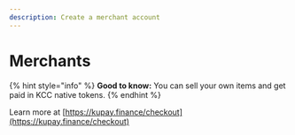 ```yaml
---
description: Create a merchant account
---
```


# Merchants

{% hint style="info" %}
**Good to know:** You can sell your own items and get paid in KCC native tokens.
{% endhint %}

Learn more at [https://kupay.finance/checkout](https://kupay.finance/checkout)
